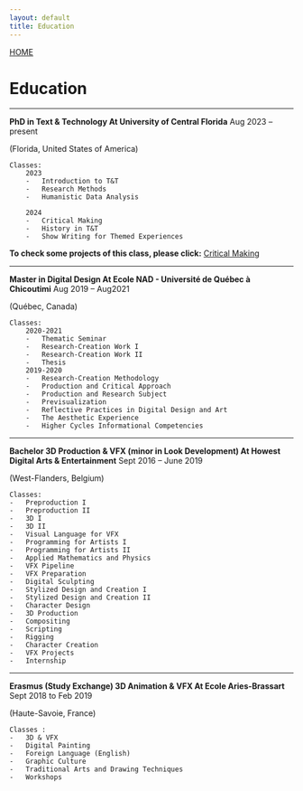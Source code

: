 ```yaml
---
layout: default 
title: Education
---
```


[HOME](/Portfolio_FredericCaeyers/)



# Education

---
**PhD in Text & Technology At University of Central Florida**
Aug 2023 – present 

(Florida, United States of America)


    
    Classes:		
        2023
        -	Introduction to T&T
        -	Research Methods
        -	Humanistic Data Analysis

        2024
        -   Critical Making
        -   History in T&T
        -   Show Writing for Themed Experiences

**To check some projects of this class, please click:**
[Critical Making](/Portfolio_FredericCaeyers/education/criticalmaking/)

---

**Master in Digital Design At Ecole NAD - Université de Québec à Chicoutimi** 
Aug 2019 – Aug2021

(Québec, Canada)


	Classes:
        2020-2021
        -	Thematic Seminar
        -	Research-Creation Work I
        -	Research-Creation Work II
        -	Thesis
		2019-2020
        -	Research-Creation Methodology
        -	Production and Critical Approach
        -	Production and Research Subject
        -	Previsualization
        -	Reflective Practices in Digital Design and Art
        -	The Aesthetic Experience
        -	Higher Cycles Informational Competencies

---

**Bachelor 3D Production & VFX (minor in Look Development) At Howest Digital Arts & Entertainment**
Sept 2016 – June 2019

(West-Flanders, Belgium)

	Classes:
    -	Preproduction I
    -	Preproduction II
    -	3D I
    -	3D II
    -	Visual Language for VFX
    -	Programming for Artists I
    -	Programming for Artists II
    -	Applied Mathematics and Physics 
    -	VFX Pipeline
    -	VFX Preparation
    -	Digital Sculpting
    -	Stylized Design and Creation I
    -	Stylized Design and Creation II
    -	Character Design
    -	3D Production
    -	Compositing
    -	Scripting
    -	Rigging
    -	Character Creation
    -	VFX Projects
    -	Internship

---

**Erasmus (Study Exchange) 3D Animation & VFX At Ecole Aries-Brassart**
Sept 2018 to Feb 2019

(Haute-Savoie, France)

	Classes :
    -	3D & VFX
    -	Digital Painting
    -	Foreign Language (English)
    -	Graphic Culture
    -	Traditional Arts and Drawing Techniques
    -	Workshops
